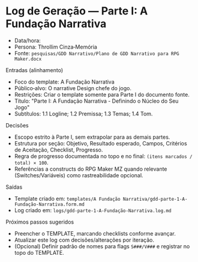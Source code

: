 # Log de Geração — Parte I: A Fundação Narrativa

- Data/hora: <!-- preencha AAAA-MM-DD HH:MM -->
- Persona: Throllim Cinza‑Memória
- Fonte: `pesquisas/GDD Narrativo/Plano de GDD Narrativo para RPG Maker.docx`

Entradas (alinhamento)
- Foco do template: A Fundação Narrativa
- Público‑alvo: O narrative Design chefe do jogo.
- Restrições: Criar o template somente para Parte I do documento fonte.
- Título: "Parte I: A Fundação Narrativa - Definindo o Núcleo do Seu Jogo"
- Subtítulos: 1.1 Logline; 1.2 Premissa; 1.3 Temas; 1.4 Tom.

Decisões
- Escopo estrito à Parte I, sem extrapolar para as demais partes.
- Estrutura por seção: Objetivo, Resultado esperado, Campos, Critérios de Aceitação, Checklist, Progresso.
- Regra de progresso documentada no topo e no final: `(itens marcados / total) × 100`.
- Referências a constructs do RPG Maker MZ quando relevante (Switches/Variáveis) como rastreabilidade opcional.

Saídas
- Template criado em: `templates/A Fundação Narrativa/gdd-parte-1-A-Fundação-Narrativa.form.md`
- Log criado em: `logs/gdd-parte-1-A-Fundação-Narrativa.log.md`

Próximos passos sugeridos
- Preencher o TEMPLATE, marcando checklists conforme avançar.
- Atualizar este log com decisões/alterações por iteração.
- (Opcional) Definir padrão de nomes para flags `S###/V###` e registrar no topo do TEMPLATE.

